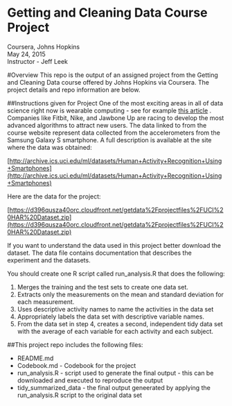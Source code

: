 # Getting and Cleaning Data Course Project 
Coursera, Johns Hopkins    
May 24, 2015   
Instructor - Jeff Leek   

#Overview
This repo is the output of an assigned project from the Getting and Cleaning Data course offered by Johns Hopkins via Coursera.  The project details and repo information are below.

##Instructions given for Project
One of the most exciting areas in all of data science right now is wearable computing - see for example [this article](http://www.insideactivitytracking.com/data-science-activity-tracking-and-the-battle-for-the-worlds-top-sports-brand/) . Companies like Fitbit, Nike, and Jawbone Up are racing to develop the most advanced algorithms to attract new users. The data linked to from the course website represent data collected from the accelerometers from the Samsung Galaxy S smartphone. A full description is available at the site where the data was obtained:

[http://archive.ics.uci.edu/ml/datasets/Human+Activity+Recognition+Using+Smartphones](http://archive.ics.uci.edu/ml/datasets/Human+Activity+Recognition+Using+Smartphones)

Here are the data for the project:

[https://d396qusza40orc.cloudfront.net/getdata%2Fprojectfiles%2FUCI%20HAR%20Dataset.zip](https://d396qusza40orc.cloudfront.net/getdata%2Fprojectfiles%2FUCI%20HAR%20Dataset.zip)

If you want to understand the data used in this project better download the dataset. The data file contains documentation that describes the experiment and the datasets.

You should create one R script called run_analysis.R that does the following:

1. Merges the training and the test sets to create one data set.
2. Extracts only the measurements on the mean and standard deviation for each measurement. 
3. Uses descriptive activity names to name the activities in the data set
4. Appropriately labels the data set with descriptive variable names. 
5. From the data set in step 4, creates a second, independent tidy data set with the average of each variable for each activity and each subject.

##This project repo includes the following files:
*  README.md
*  Codebook.md - Codebook for the project 
*  run_analysis.R - script used to generate the final output - this can be downloaded and executed to reproduce the output
*  tidy_summarized_data - the final output geneerated by applying the run_analysis.R script to the original data set

